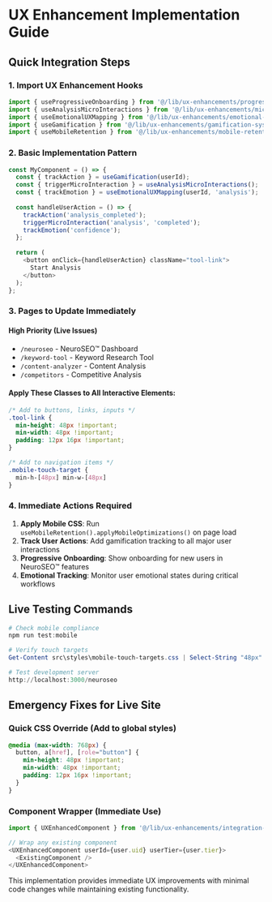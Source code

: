 # UX Enhancement Implementation Guide

## Quick Integration Steps

### 1. Import UX Enhancement Hooks

```typescript
import { useProgressiveOnboarding } from '@/lib/ux-enhancements/progressive-onboarding';
import { useAnalysisMicroInteractions } from '@/lib/ux-enhancements/micro-interactions';
import { useEmotionalUXMapping } from '@/lib/ux-enhancements/emotional-ux-mapping';
import { useGamification } from '@/lib/ux-enhancements/gamification-system';
import { useMobileRetention } from '@/lib/ux-enhancements/mobile-retention-optimizer';
```

### 2. Basic Implementation Pattern

```typescript
const MyComponent = () => {
  const { trackAction } = useGamification(userId);
  const { triggerMicroInteraction } = useAnalysisMicroInteractions();
  const { trackEmotion } = useEmotionalUXMapping(userId, 'analysis');
  
  const handleUserAction = () => {
    trackAction('analysis_completed');
    triggerMicroInteraction('analysis', 'completed');
    trackEmotion('confidence');
  };
  
  return (
    <button onClick={handleUserAction} className="tool-link">
      Start Analysis
    </button>
  );
};
```

### 3. Pages to Update Immediately

#### High Priority (Live Issues)

- `/neuroseo` - NeuroSEO™ Dashboard
- `/keyword-tool` - Keyword Research Tool
- `/content-analyzer` - Content Analysis
- `/competitors` - Competitive Analysis

#### Apply These Classes to All Interactive Elements:

```css
/* Add to buttons, links, inputs */
.tool-link {
  min-height: 48px !important;
  min-width: 48px !important;
  padding: 12px 16px !important;
}

/* Add to navigation items */
.mobile-touch-target {
  min-h-[48px] min-w-[48px]
}
```

### 4. Immediate Actions Required

1. **Apply Mobile CSS**: Run `useMobileRetention().applyMobileOptimizations()` on page load
2. **Track User Actions**: Add gamification tracking to all major user interactions
3. **Progressive Onboarding**: Show onboarding for new users in NeuroSEO™ features
4. **Emotional Tracking**: Monitor user emotional states during critical workflows

## Live Testing Commands

```powershell
# Check mobile compliance
npm run test:mobile

# Verify touch targets
Get-Content src\styles\mobile-touch-targets.css | Select-String "48px"

# Test development server
http://localhost:3000/neuroseo
```

## Emergency Fixes for Live Site

### Quick CSS Override (Add to global styles)

```css
@media (max-width: 768px) {
  button, a[href], [role="button"] {
    min-height: 48px !important;
    min-width: 48px !important;
    padding: 12px 16px !important;
  }
}
```

### Component Wrapper (Immediate Use)

```typescript
import { UXEnhancedComponent } from '@/lib/ux-enhancements/integration-example';

// Wrap any existing component
<UXEnhancedComponent userId={user.uid} userTier={user.tier}>
  <ExistingComponent />
</UXEnhancedComponent>
```

This implementation provides immediate UX improvements with minimal code changes while maintaining existing functionality.
